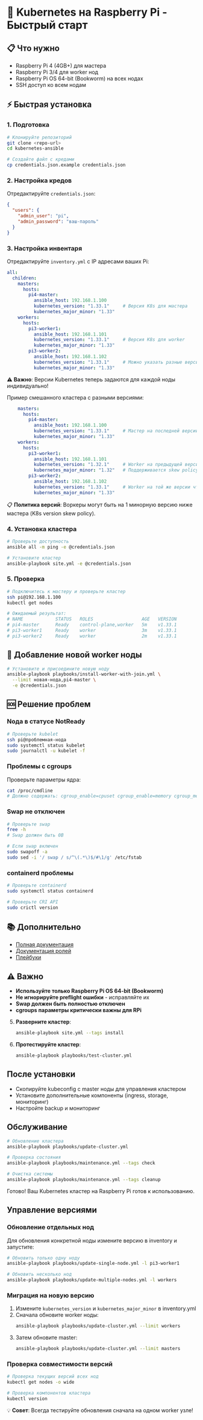 # 🚀 Kubernetes на Raspberry Pi - Быстрый старт

## 📋 Что нужно
- Raspberry Pi 4 (4GB+) для мастера
- Raspberry Pi 3/4 для worker нод
- Raspberry Pi OS 64-bit (Bookworm) на всех нодах
- SSH доступ ко всем нодам

## ⚡ Быстрая установка

### 1. Подготовка
```bash
# Клонируйте репозиторий
git clone <repo-url>
cd kubernetes-ansible

# Создайте файл с кредами
cp credentials.json.example credentials.json
```

### 2. Настройка кредов
Отредактируйте `credentials.json`:
```json
{
  "users": {
    "admin_user": "pi",
    "admin_password": "ваш-пароль"
  }
}
```

### 3. Настройка инвентаря
Отредактируйте `inventory.yml` с IP адресами ваших Pi:
```yaml
all:
  children:
    masters:
      hosts:
        pi4-master:
          ansible_host: 192.168.1.100
          kubernetes_version: "1.33.1"     # Версия K8s для мастера
          kubernetes_major_minor: "1.33"
    workers:
      hosts:
        pi3-worker1:
          ansible_host: 192.168.1.101
          kubernetes_version: "1.33.1"     # Версия K8s для worker
          kubernetes_major_minor: "1.33"
        pi3-worker2:
          ansible_host: 192.168.1.102
          kubernetes_version: "1.33.1"     # Можно указать разные версии
          kubernetes_major_minor: "1.33"
```

⚠️ **Важно**: Версии Kubernetes теперь задаются для каждой ноды индивидуально!

Пример смешанного кластера с разными версиями:
```yaml
    masters:
      hosts:
        pi4-master:
          ansible_host: 192.168.1.100
          kubernetes_version: "1.33.1"     # Мастер на последней версии
          kubernetes_major_minor: "1.33"
    workers:
      hosts:
        pi3-worker1:
          ansible_host: 192.168.1.101
          kubernetes_version: "1.32.1"     # Worker на предыдущей версии
          kubernetes_major_minor: "1.32"   # Поддерживается skew policy
        pi3-worker2:
          ansible_host: 192.168.1.102
          kubernetes_version: "1.33.1"     # Worker на той же версии что мастер
          kubernetes_major_minor: "1.33"
```

📋 **Политика версий**: Воркеры могут быть на 1 минорную версию ниже мастера (K8s version skew policy).

### 4. Установка кластера
```bash
# Проверьте доступность
ansible all -m ping -e @credentials.json

# Установите кластер
ansible-playbook site.yml -e @credentials.json
```

### 5. Проверка
```bash
# Подключитесь к мастеру и проверьте кластер
ssh pi@192.168.1.100
kubectl get nodes

# Ожидаемый результат:
# NAME            STATUS   ROLES                  AGE   VERSION
# pi4-master      Ready    control-plane,worker   5m    v1.33.1
# pi3-worker1     Ready    worker                 3m    v1.33.1
# pi3-worker2     Ready    worker                 2m    v1.33.1
```

## 🔧 Добавление новой worker ноды

```bash
# Установите и присоедините новую ноду
ansible-playbook playbooks/install-worker-with-join.yml \
  --limit новая-нода,pi4-master \
  -e @credentials.json
```

## 🆘 Решение проблем

### Nода в статусе NotReady
```bash
# Проверьте kubelet
ssh pi@проблемная-нода
sudo systemctl status kubelet
sudo journalctl -u kubelet -f
```

### Проблемы с cgroups
Проверьте параметры ядра:
```bash
cat /proc/cmdline
# Должно содержать: cgroup_enable=cpuset cgroup_enable=memory cgroup_memory=1
```

### Swap не отключен
```bash
# Проверьте swap
free -h
# Swap должен быть 0B

# Если swap включен
sudo swapoff -a
sudo sed -i '/ swap / s/^\(.*\)$/#\1/g' /etc/fstab
```

### containerd проблемы
```bash
# Проверьте containerd
sudo systemctl status containerd

# Проверьте CRI API
sudo crictl version
```

## 📚 Дополнительно
- [Полная документация](README.md)
- [Документация ролей](roles/)
- [Плейбуки](playbooks/)

## ⚠️ Важно
- **Используйте только Raspberry Pi OS 64-bit (Bookworm)**
- **Не игнорируйте preflight ошибки** - исправляйте их
- **Swap должен быть полностью отключен**
- **cgroups параметры критически важны для RPi**

5. **Разверните кластер**:

   ```bash
   ansible-playbook site.yml --tags install
   ```

6. **Протестируйте кластер**:

   ```bash
   ansible-playbook playbooks/test-cluster.yml
   ```

## После установки

- Скопируйте kubeconfig с master ноды для управления кластером
- Установите дополнительные компоненты (ingress, storage, мониторинг)
- Настройте backup и мониторинг

## Обслуживание

```bash
# Обновление кластера
ansible-playbook playbooks/update-cluster.yml

# Проверка состояния
ansible-playbook playbooks/maintenance.yml --tags check

# Очистка системы
ansible-playbook playbooks/maintenance.yml --tags cleanup
```

Готово! Ваш Kubernetes кластер на Raspberry Pi готов к использованию.

## Управление версиями

### Обновление отдельных нод
Для обновления конкретной ноды измените версию в inventory и запустите:
```bash
# Обновить только одну ноду
ansible-playbook playbooks/update-single-node.yml -l pi3-worker1

# Обновить несколько нод
ansible-playbook playbooks/update-multiple-nodes.yml -l workers
```

### Миграция на новую версию
1. Измените `kubernetes_version` и `kubernetes_major_minor` в inventory.yml
2. Сначала обновите worker ноды:
   ```bash
   ansible-playbook playbooks/update-cluster.yml --limit workers
   ```
3. Затем обновите master:
   ```bash
   ansible-playbook playbooks/update-cluster.yml --limit masters
   ```

### Проверка совместимости версий
```bash
# Проверка текущих версий всех нод
kubectl get nodes -o wide

# Проверка компонентов кластера
kubectl version
```

💡 **Совет**: Всегда тестируйте обновления сначала на одном worker узле!
